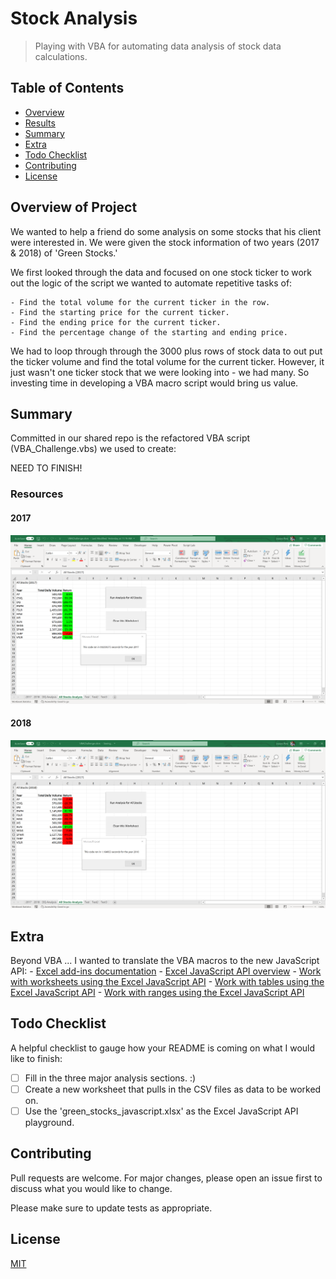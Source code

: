 # Stock Analysis

> Playing with VBA for automating data analysis of stock data calculations.

## Table of Contents

- [Overview](#Overview)
- [Results](#Results)
- [Summary](#Summary)
- [Extra](#Extra)
- [Todo Checklist](#TodoChecklist)
- [Contributing](#Contributing)
- [License](#License)

## Overview of Project

We wanted to help a friend do some analysis on some stocks that his client were interested in. We were given the stock information of two years (2017 & 2018) of 'Green Stocks.'

We first looked through the data and focused on one stock ticker to work out the logic of the script we wanted to automate repetitive tasks of:

    - Find the total volume for the current ticker in the row.
    - Find the starting price for the current ticker.
    - Find the ending price for the current ticker.
    - Find the percentage change of the starting and ending price.

We had to loop through through the 3000 plus rows of stock data to out put the ticker volume and find the total volume for the current ticker. However, it just wasn't one ticker stock that we were looking into - we had many. So investing time in developing a VBA macro script would bring us value.

## Summary

Committed in our shared repo is the refactored VBA script (VBA_Challenge.vbs) we used to create:

NEED TO FINISH!

### Resources

#### 2017

![2017](resources/2017.png)

#### 2018

![2018](resources/2018.png)

## Extra

Beyond VBA ... I wanted to translate the VBA macros to the new JavaScript API: - [Excel add-ins documentation](https://docs.microsoft.com/en-us/office/dev/add-ins/excel/) - [Excel JavaScript API overview](https://docs.microsoft.com/en-us/office/dev/add-ins/reference/overview/excel-add-ins-reference-overview) - [Work with worksheets using the Excel JavaScript API](https://docs.microsoft.com/en-us/office/dev/add-ins/excel/excel-add-ins-worksheets) - [Work with tables using the Excel JavaScript API](https://docs.microsoft.com/en-us/office/dev/add-ins/excel/excel-add-ins-tables) - [Work with ranges using the Excel JavaScript API](https://docs.microsoft.com/en-us/office/dev/add-ins/excel/excel-add-ins-ranges)

## Todo Checklist

A helpful checklist to gauge how your README is coming on what I would like to finish:

- [ ] Fill in the three major analysis sections. :)
- [ ] Create a new worksheet that pulls in the CSV files as data to be worked on.
- [ ] Use the 'green_stocks_javascript.xlsx' as the Excel JavaScript API playground.

## Contributing

Pull requests are welcome. For major changes, please open an issue first to discuss what you would like to change.

Please make sure to update tests as appropriate.

## License

[MIT](https://choosealicense.com/licenses/mit/)
